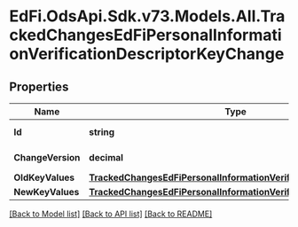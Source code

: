 # EdFi.OdsApi.Sdk.v73.Models.All.TrackedChangesEdFiPersonalInformationVerificationDescriptorKeyChange

## Properties

Name | Type | Description | Notes
------------ | ------------- | ------------- | -------------
**Id** | **string** | Resource identifier | [optional] 
**ChangeVersion** | **decimal** | Change version | [optional] 
**OldKeyValues** | [**TrackedChangesEdFiPersonalInformationVerificationDescriptorKey**](TrackedChangesEdFiPersonalInformationVerificationDescriptorKey.md) |  | [optional] 
**NewKeyValues** | [**TrackedChangesEdFiPersonalInformationVerificationDescriptorKey**](TrackedChangesEdFiPersonalInformationVerificationDescriptorKey.md) |  | [optional] 

[[Back to Model list]](../../README.md#documentation-for-models) [[Back to API list]](../../README.md#documentation-for-api-endpoints) [[Back to README]](../../README.md)

